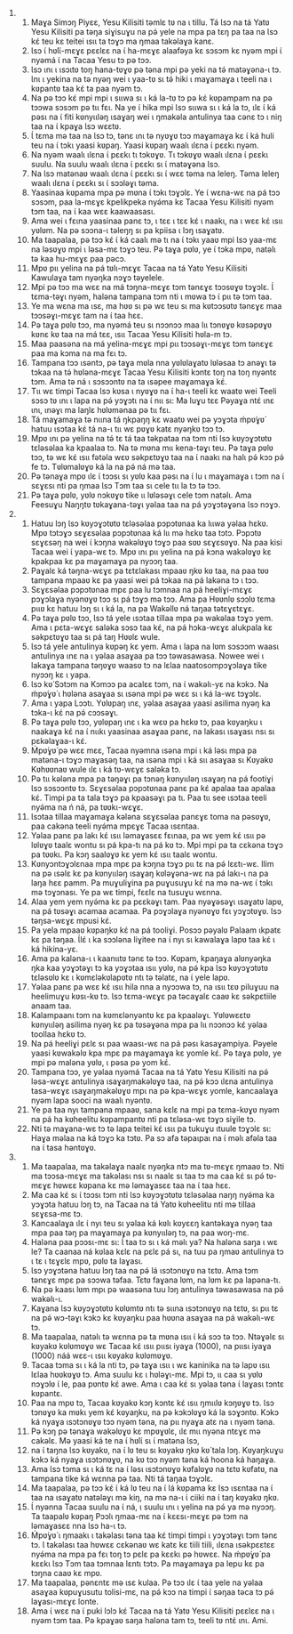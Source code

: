 <ol>
  <li>
    <ol>
      <li>Maɣa Simɔŋ Piyɛɛ, Yesu Kilisiti təmlɛ tʋ na ɩ tillu. Tá Ɩsɔ na tá Yatʋ Yesu Kilisiti pa təŋa siɣisuɣu na pə́ yele na mpa pa tɛŋ pa taa na Ɩsɔ kɛ́ teu kɛ teitei ɩsɩɩ ta tɔɣɔ ma ŋmaa takəlaɣa kanɛ.</li>
      <li>Ɩsɔ ɩ́ hʋ́lɩ́-mɛɣɛ pɛɛlɛɛ na ɩ́ ha-mɛɣɛ alaafəya kɛ sɔsɔm kɛ nyəm mpi ɩ́ nyəmá ɩ́ na Tacaa Yesu tɔ pə tɔɔ.</li>
      <li>Ɩsɔ ɩnɩ ɩ ɩsɔɩtʋ toŋ hana-tʋɣʋ pə təna mpi pə yeki na tə́ matəɣəna-ɩ tɔ. Ɩnɩ ɩ yekina na tə nyəŋ wei ɩ yaa-tʋ sɩ tə́ hiki ɩ maɣamaɣa ɩ teeli na ɩ kʋpantʋ taa kɛ́ ta paa nyəm tɔ.</li>
      <li>Na pə tɔɔ kɛ́ mpi mpi ɩ sɩɩwa sɩ ɩ ká la-tʋ tɔ pə kɛ́ kʋpampam na pə tɔɔwa sɔsɔm pə tɩɩ fɛɩ. Na ye ɩ́ hika mpi Ɩsɔ sɩɩwa sɩ ɩ ká la tɔ, ɩlɛ ɩ́ ká pəsɩ na ɩ́ fiti kʋnyɩɩləŋ ɩsaɣaŋ wei ɩ ŋmakəla antulinya taa cənɛ tɔ ɩ niŋ taa na ɩ́ kpaɣa Ɩsɔ wɛɛtʋ.</li>
      <li>Ɩ́ tɛma mə taa na Ɩsɔ tɔ, tənɛ ɩnɩ tə nyʋɣʋ tɔɔ maɣamaɣa kɛ ɩ́ ká huli teu na ɩ́ tɔkɩ yaasi kʋpaŋ. Yaasi kʋpaŋ waalɩ ɩlɛna ɩ́ pɛɛkɩ nyəm.</li>
      <li>Na nyəm waalɩ ɩlɛna ɩ́ pɛɛkɩ tɩ tɔkʋɣʋ. Tɩ tɔkʋɣʋ waalɩ ɩlɛna ɩ́ pɛɛkɩ suulu. Na suulu waalɩ ɩlɛna ɩ́ pɛɛkɩ sɩ ɩ́ matəɣəna Ɩsɔ.</li>
      <li>Na Ɩsɔ matənaʋ waalɩ ɩlɛna ɩ́ pɛɛkɩ sɩ ɩ́ wɛɛ təma na leleŋ. Təma leleŋ waalɩ ɩlɛna ɩ́ pɛɛkɩ sɩ ɩ́ sɔɔləɣɩ təma.</li>
      <li>Yaasinaa kʋpama mpa pə mʋna ɩ́ tɔkɩ tɔɣɔlɛ. Ye ɩ́ wɛna-wɛ na pá tɔɔ sɔsɔm, paa la-mɛɣɛ kpelikpeka nyə́ma kɛ Tacaa Yesu Kilisiti nyəm tɔm taa, na ɩ́ kaa wɛɛ kaawaasasɩ.</li>
      <li>Ama wei ɩ fɛɩna yaasinaa panɛ tɔ, ɩ tɛɛ ɩ tɛɛ kɛ́ ɩ naakɩ, na ɩ wɛɛ kɛ́ ɩsɩɩ yʋlʋm. Na pə sɔɔna-ɩ təleŋŋ sɩ pa kpiisa ɩ lɔŋ ɩsaɣatʋ.</li>
      <li>Ma taapalaa, pə tɔɔ kɛ́ ɩ́ ká caalɩ mə tɩ na ɩ́ tɔkɩ yaaʋ mpi Ɩsɔ yaa-mɛ na ləsʋɣʋ mpi ɩ ləsa-mɛ tɔɣɔ teu. Pə taɣa pʋlʋ, ye ɩ́ tɔka mpʋ, natəlɩ tə kaa hu-mɛɣɛ paa pəcɔ.</li>
      <li>Mpʋ pɩɩ yelina na pá tʋlɩ-mɛɣɛ Tacaa na tá Yatʋ Yesu Kilisiti Kawulaɣa tam nyəŋka nɔɣɔ təyelele.</li>
      <li>Mpi pə tɔɔ ma wɛɛ na má tɔŋna-mɛɣɛ tɔm tənɛɣɛ tɔɔsʋɣʋ tɔɣɔlɛ. Ɩ́ tɛma-təɣɩ nyəm, haləna tampana tɔm nti ɩ mʋwa tɔ ɩ́ pɩɩ tə tɔm taa.</li>
      <li>Ye ma wɛna ma ɩsɛ, ma hʋʋ sɩ pə wɛ teu sɩ ma kʋtɔɔsʋtʋ tənɛɣɛ maa tɔɔsəɣɩ-mɛɣɛ tam na ɩ́ taa hɛɛ.</li>
      <li>Pə taɣa pʋlʋ tɔɔ, ma nyəmá teu sɩ nɔɔnɔɔ maa lɩɩ tɔnʋɣʋ kʋsəpʋɣʋ kʋnɛ kʋ taa na má tɛɛ, ɩsɩɩ Tacaa Yesu Kilisiti hʋla-m tɔ.</li>
      <li>Maa paasəna na má yelina-mɛɣɛ mpi pɩɩ tɔɔsəɣɩ-mɛɣɛ tɔm tənɛɣɛ paa ma kɔma na ma fɛɩ tɔ.</li>
      <li>Tampana tɔɔ ɩsəntɔ, pə taɣa mʋla nna yʋlʋlaɣatʋ lʋləsaa tɔ anəɣɩ tə tɔkaa na tə́ hʋləna-mɛɣɛ Tacaa Yesu Kilisiti kɔntɛ toŋ na toŋ nyəntɛ tɔm. Ama tə ná ɩ sɔsɔɔntʋ na ta ɩsəpee maɣamaɣa kɛ́.</li>
      <li>Tɩɩ wɛ timpi Tacaa Ɩsɔ kʋsa ɩ nyʋɣʋ na ɩ́ ha-ɩ teeli kɛ waatʋ wei Teeli sɔsɔ tʋ ɩnɩ ɩ lapa na pə́ yɔɣɔtɩ na ɩ́ nɩɩ sɩ: Ma luɣu tɛɛ Pəyaɣa ntɛ́ ɩnɛ ɩnɩ, ɩnəɣɩ ma laŋlɛ hʋlʋmənaa pə tɩɩ fɛɩ.</li>
      <li>Tá maɣamaɣa tə nɩɩna tá ŋkpaŋŋ kɛ waatʋ wei pə yɔɣɔta ḿpʋ́ɣʋ́ hatuu ɩsɔtaa kɛ́ tá na-ɩ tɩɩ wɛ pʋɣʋ katɛ nyəŋkʋ tɔɔ tɔ.</li>
      <li>Mpʋ ɩnɩ pə yelina na tə́ tɛ tá taa təkpataa na tɔm nti Ɩsɔ kʋyɔɣɔtʋtʋ tɛləsəlaa ka kpaalaa tɔ. Na tə mʋna mɩɩ kena-təɣɩ teu. Pə taɣa pʋlʋ tɔɔ, tə wɛ kɛ́ ɩsɩɩ fətəla wɛʋ səkpɛtʋɣʋ taa na ɩ́ naakɩ na halɩ pə́ kɔɔ pə́ fe tɔ. Tʋlʋmalʋɣʋ ká la na pə́ ná mə taa.</li>
      <li>Pə tənaɣa mpʋ ɩlɛ ɩ́ tɔɔsɩ sɩ yʋlʋ kaa pəsɩ na ɩ́ lu ɩ maɣamaɣa ɩ tɔm na ɩ́ sɛɣɛsɩ nti pa ŋmaa Ɩsɔ Tɔm taa sɩ cele tɩɩ la tɔ tə tɔɔ.</li>
      <li>Pə taɣa pʋlʋ, yʋlʋ nɔkʋɣʋ tike ɩɩ lʋləsəɣɩ cele tɔm natəlɩ. Ama Feesuɣu Naŋŋtʋ tʋkaɣana-təɣɩ yəlaa taa na pá yɔɣɔtəɣəna Ɩsɔ nɔɣɔ.</li>
    </ol>
  </li>
  <li>
    <ol>
      <li>Hatuu lɔŋ Ɩsɔ kʋyɔɣɔtʋtʋ tɛləsəlaa pɔpɔtʋnaa ka lɩɩwa yəlaa hɛkʋ. Mpʋ tɔtɔɣɔ sɛɣɛsəlaa pɔpɔtʋnaa ká lɩɩ mə hɛkʋ taa tɔtɔ. Pɔpɔtʋ sɛɣɛsəŋ na wei ɩ́ kɔŋna wakəlʋɣʋ tɔɣɔ paa sʋʋ sɛɣɛsʋɣʋ. Na paa kisi Tacaa wei ɩ́ yapa-wɛ tɔ. Mpʋ ɩnɩ pɩɩ yelina na pá kɔna wakəlʋɣʋ kɛ kpakpaa kɛ pa maɣamaɣa pa nyɔɔŋ taa.</li>
      <li>Paɣalɛ ká təŋna-wɛɣɛ pa tɛtɛlakasɩ mpaaʋ ŋkʋ kʋ taa, na paa tʋʋ tampana mpaaʋ kɛ pa yaasi wei pá tɔkaa na pá lakəna tɔ ɩ tɔɔ.</li>
      <li>Sɛɣɛsəlaa pɔpɔtʋnaa mpɛ paa lu tɔmnaa na pá heeliɣi-mɛɣɛ pɔɣɔlaɣa nyənʋɣʋ tɔɔ sɩ pá tɔɣɔ mə tɔɔ. Ama pa Hʋʋnlʋ sɔɔlʋ tɛma pɩɩʋ kɛ hatuu lɔŋ sɩ ɩ ká la, na pa Wakəllʋ ná taŋaa tətɛɣɛtɛɣɛ.</li>
      <li>Pə taɣa pʋlʋ tɔɔ, Ɩsɔ tá yele ɩsɔtaa tillaa mpa pa wakəlaa tɔɣɔ yem. Ama ɩ pɛta-wɛɣɛ saləka sɔsɔ taa kɛ́, na pá hɔka-wɛɣɛ alukpala kɛ səkpɛtʋɣʋ taa sɩ pá taŋ Hʋʋlɛ wule.</li>
      <li>Ɩsɔ tá yele antulinya kʋpəŋ kɛ yem. Ama ɩ lapa na lʋm sɔsɔɔm waasɩ antulinya ɩnɛ na ɩ yəlaa asaɣaa pa tɔɔ təwasawasa. Nowee wei ɩ lakaɣa tampana təŋʋɣʋ waasʋ tɔ na lɛlaa naatosompɔɣɔlaɣa tike nyɔɔŋ kɛ ɩ yapa.</li>
      <li>Ɩsɔ kʋ́ Sɔtɔm na Kɔmɔɔ pa acalɛɛ tɔm, na ɩ́ wakəlɩ-yɛ na kɔkɔ. Na ḿpʋ́ɣʋ́ ɩ hʋləna asaɣaa sɩ ɩsəna mpi pə wɛɛ sɩ ɩ ká la-wɛ tɔɣɔlɛ.</li>
      <li>Ama ɩ yapa Lɔɔtɩ. Yʋlʋpaŋ ɩnɛ, yəlaa asaɣaa yaasi asilima nyəŋ ka tɔka-ɩ kɛ́ na pə́ cɔɔsəɣɩ.</li>
      <li>Pə taɣa pʋlʋ tɔɔ, yʋlʋpaŋ ɩnɛ ɩ ka wɛʋ pa hɛkʋ tɔ, paa kʋyaŋku ɩ naakaɣa kɛ́ na ɩ́ nɩɩkɩ yaasinaa asaɣaa panɛ, na lakasɩ ɩsaɣasɩ nsɩ sɩ pɛkəlaɣaa-ɩ kɛ́.</li>
      <li>Ḿpʋ́ɣʋ́ pə wɛɛ mɛɛ, Tacaa nyəmna ɩsəna mpi ɩ ká ləsɩ mpa pa matəna-ɩ tɔɣɔ maɣasəŋ taa, na ɩsəna mpi ɩ ká sɩɩ asaɣaa sɩ Kʋyakʋ Kʋhʋʋnaʋ wule ɩlɛ ɩ ká tʋ-wɛɣɛ saləka tɔ.</li>
      <li>Pə tɩɩ kələna mpa pa təŋəɣɩ pa tɔnəŋ kʋnyɩɩləŋ ɩsaɣaŋ na pá footiɣi Ɩsɔ sɔsɔɔntʋ tɔ. Sɛɣɛsəlaa pɔpɔtʋnaa panɛ pa kɛ́ apalaa taa apalaa kɛ́. Timpi pa ta tala tɔɣɔ pa kpaasəɣɩ pa tɩ. Paa tɩɩ see ɩsɔtaa teeli nyə́ma na ń ná, pa tʋʋkɩ-wɛɣɛ.</li>
      <li>Ɩsɔtaa tillaa maɣamaɣa kələna sɛɣɛsəlaa panɛɣɛ toma na pəsʋɣʋ, paa cakəna teeli nyə́ma mpɛɣɛ Tacaa ɩsɛntaa.</li>
      <li>Yəlaa panɛ pa lakɩ kɛ́ ɩsɩɩ ləmaɣasɛɛ fɛɩnaa, pa wɛ yem kɛ́ ɩsɩɩ pə lʋlʋɣʋ taalɛ wontu sɩ pá kpa-tɩ na pá kʋ tɔ. Mpi mpi pa ta cɛkəna tɔɣɔ pa tʋʋkɩ. Pa kɔŋ saalʋɣʋ kɛ yem kɛ́ ɩsɩɩ taalɛ wontu.</li>
      <li>Kʋnyɔntɔɣɔlɛnaa mpa mpɛ pa kɔŋna tɔɣɔ pɩɩ tɛ na pə́ lɛɛtɩ-wɛ. Ilim na pə ɩsəlɛ kɛ pa kʋnyɩɩləŋ ɩsaɣaŋ kʋləɣəna-wɛ na pá lakɩ-ɩ na pa laŋa hɛɛ pamm. Pa muɣuliɣina pa puɣusuɣu kɛ́ na mə na-wɛ ɩ́ tɔkɩ mə tɔɣɔnasɩ. Ye pa wɛ timpi, fɛɛlɛ na tusuɣu wɛnna.</li>
      <li>Alaa yem yem nyə́ma kɛ pa pɛɛkəɣɩ tam. Paa nyəɣəsəɣɩ ɩsaɣatʋ lapʋ, na pá tʋsəɣɩ acamaa acamaa. Pa pɔɣɔlaɣa nyənʋɣʋ fɛɩ yɔɣɔtʋɣʋ. Ɩsɔ təŋsa-wɛɣɛ mpusi kɛ́.</li>
      <li>Pa yela mpaaʋ kʋpaŋkʋ kɛ́ na pá tooliɣi. Posɔɔ pəyalʋ Palaam ɩkpatɛ kɛ pa təŋaa. Ɩ́lɛ́ ɩ ka sɔɔləna liɣitee na ɩ́ nyɩ sɩ kawalaɣa lapʋ taa kɛ́ ɩ ká hikina-yɛ.</li>
      <li>Ama pa kaləna-ɩ ɩ kaanɩɩtʋ tənɛ tə tɔɔ. Kʋpam, kpaŋaɣa alʋnyəŋka ŋka kaa yɔɣɔtəɣɩ tɔ ka yɔɣɔtaa ɩsɩɩ yʋlʋ, na pə́ kpa Ɩsɔ kʋyɔɣɔtʋtʋ tɛləsʋlʋ kɛ ɩ kʋmɛləkʋlapʋtʋ ntɩ tə təlatɛ, na ɩ́ yele lapʋ.</li>
      <li>Yəlaa panɛ pa wɛɛ kɛ́ ɩsɩɩ hila nna a nyɔɔwa tɔ, na ɩsɩɩ tɛʋ piluɣuu na heelimuɣu kʋsɩ-kʋ tɔ. Ɩsɔ tɛma-wɛɣɛ pa təcaɣalɛ caaʋ kɛ səkpɛtiile anaam taa.</li>
      <li>Kalampaanɩ tɔm na kʋmɛlənyəntʋ kɛ pa kpaaləɣɩ. Yʋlʋwɛɛtʋ kʋnyɩɩləŋ asilima nyəŋ kɛ pa tʋsəɣəna mpa pa lɩɩ nɔɔnɔɔ kɛ́ yəlaa toollaa hɛkʋ tɔ.</li>
      <li>Na pá heeliɣi pɛlɛ sɩ paa waasɩ-wɛ na pá pəsɩ kasaɣampiya. Pəyele yaasi kʋwakəlʋ kpa mpɛ pa maɣamaɣa kɛ yomle kɛ́. Pə taɣa pʋlʋ, ye mpi pə maləna yʋlʋ, ɩ pəsa pə yom kɛ́.</li>
      <li>Tampana tɔɔ, ye yəlaa nyəmá Tacaa na tá Yatʋ Yesu Kilisiti na pə́ ləsa-wɛɣɛ antulinya ɩsaɣaŋmakəlʋɣʋ taa, na pə́ kɔɔ ɩlɛna antulinya tasa-wɛɣɛ ɩsaɣaŋmakəlʋɣʋ mpɩ na pə kpa-wɛɣɛ yomle, kancaalaɣa nyəm lapa sooci na waalɩ nyəntʋ.</li>
      <li>Ye pa taa nyɩ tampana mpaaʋ, sana kɛlɛ na mpi pa tɛma-kʋɣʋ nyəm na pá ha kʋheelitu kʋpampantʋ nti pa tɛləsa-wɛ tɔɣɔ siɣile tɔ.</li>
      <li>Nti tə maɣana-wɛ tɔ tə lapa teitei kɛ́ ɩsɩɩ pa tukuɣu ɩtuule tɔɣɔlɛ sɩ: Haɣa məlaa na ká tɔɣɔ ka tɔtʋ. Pa sɔ afa təpaɩpaɩ na ɩ́ məlɩ afəla taa na ɩ́ tasa həntʋɣʋ.</li>
    </ol>
  </li>
  <li>
    <ol>
      <li>Ma taapalaa, ma takəlaɣa naalɛ nyəŋka ntɔ ma tʋ-mɛɣɛ ŋmaaʋ tɔ. Nti ma tɔɔsa-mɛɣɛ ma takəlasɩ nsɩ sɩ naalɛ sɩ taa tɔ ma caa kɛ́ sɩ pə́ tʋ-mɛɣɛ hʋwɛɛ kʋpana kɛ mə ləmaɣasɛɛ taa na ɩ́ taa hɛɛ.</li>
      <li>Ma caa kɛ́ sɩ ɩ́ tɔɔsɩ tɔm nti Ɩsɔ kʋyɔɣɔtʋtʋ tɛləsəlaa naŋŋ nyə́ma ka yɔɣɔta hatuu lɔŋ tɔ, na Tacaa na tá Yatʋ kʋheelitu nti mə tillaa sɛɣɛsa-mɛ tɔ.</li>
      <li>Kancaalaɣa ɩlɛ ɩ́ nyɩ teu sɩ yəlaa ká kʋlɩ kʋyɛɛŋ kantəkaɣa nyəŋ taa mpa paa təŋ pa maɣamaɣa pa kʋnyɩɩləŋ tɔ, na paa woŋ-mɛ.</li>
      <li>Haləna paa pɔɔsɩ-mɛ sɩ: Ɩ́ taa tɔ sɩ ɩ ká məlɩ ya? Na haləna saŋa ɩ wɛ le? Ta caanaa ná kʋlaa kɛlɛ na pɛlɛ pá sɩ, na tuu pa ŋmaʋ antulinya tɔ ɩ tɛ ɩ tɛɣɛlɛ mpʋ, pʋlʋ ta laɣasɩ.</li>
      <li>Ɩsɔ yɔɣɔtəna hatuu lɔŋ taa na pə́ lá ɩsɔtɔnʋɣʋ na tɛtʋ. Ama tɔm tənɛɣɛ mpɛ pa sɔɔwa təfaa. Tɛtʋ faɣana lʋm, na lʋm kɛ pa lapəna-tɩ.</li>
      <li>Na pə kaasɩ lʋm mpɩ pə waasəna tuu lɔŋ antulinya təwasawasa na pə́ wakəlɩ-ɩ.</li>
      <li>Kaɣana Ɩsɔ kʋyɔɣɔtʋtʋ kʋlʋmtʋ ntɩ tə sɩɩna ɩsɔtɔnʋɣʋ na tɛtʋ, sɩ pɩɩ tɛ na pə́ wɔ-təɣɩ kɔkɔ kɛ kʋyaŋku paa hʋʋna asaɣaa na pá wakəlɩ-wɛ tɔ.</li>
      <li>Ma taapalaa, natəlɩ tə wɛnna pə ta mʋna ɩsɩɩ ɩ́ ká sɔɔ tə tɔɔ. Ntəɣəlɛ sɩ kʋyakʋ kʋlʋmʋɣʋ wɛ Tacaa kɛ́ ɩsɩɩ pɩɩsɩ iyaɣa (1000), na pɩɩsɩ iyaɣa (1000) náá wɛɛ-ɩ ɩsɩɩ kʋyakʋ kʋlʋmʋɣʋ.</li>
      <li>Tacaa tɔma sɩ ɩ ká la nti tɔ, pə taɣa ɩsɩɩ ɩ wɛ kaninika na tə lapʋ ɩsɩɩ lɛlaa hʋʋkʋɣʋ tɔ. Ama suulu kɛ ɩ hʋləɣɩ-mɛ. Mpi tɔ, ɩɩ caa sɩ yʋlʋ nɔɣɔlʋ ɩ́ le, paa pʋntʋ kɛ́ awe. Ama ɩ caa kɛ́ sɩ yəlaa təna ɩ́ laɣasɩ tɔntɛ kʋpantɛ.</li>
      <li>Paa na mpʋ tɔ, Tacaa kʋyakʋ kɔŋ kɔntɛ kɛ́ ɩsɩɩ ŋmɩɩlʋ kɔŋʋɣʋ tɔ. Ɩsɔ tɔnʋɣʋ ka mʋkɩ yem kɛ́ kʋyaŋku, na pə kɔkɔlʋɣʋ ká la sɔɣɔntʋ. Kɔkɔ ká nyaɣa ɩsɔtɔnʋɣʋ tɔɔ nyəm təna, na pɩɩ nyaɣa atɛ na ɩ nyəm təna.</li>
      <li>Pə kɔŋ pə tənaɣa wakəlʋɣʋ kɛ mpʋɣʋlɛ, ɩlɛ mɩɩ nyəna ntɛɣɛ mə cakəlɛ. Mə yaasi ká te na ɩ́ hʋ́lɩ́ sɩ ɩ́ matəna Ɩsɔ,</li>
      <li>na ɩ́ taŋna Ɩsɔ kʋyakʋ, na ɩ́ lʋ teu sɩ kʋyakʋ ŋkʋ kʋ́ tala lɔŋ. Kʋyaŋkuɣu kɔkɔ ká nyaɣa ɩsɔtɔnʋɣʋ, na kʋ tɔɔ nyəm təna ká hoona ká haŋaɣa.</li>
      <li>Ama Ɩsɔ tɔma sɩ ɩ ká tɛ na ɩ́ ləsɩ ɩsɔtɔnʋɣʋ kʋfalʋɣʋ na tɛtʋ kʋfatʋ, na tampana tike ká wɛnna pə taa. Nti tá taŋaa tɔɣɔlɛ.</li>
      <li>Ma taapalaa, pə tɔɔ kɛ́ ɩ́ ká lʋ teu na ɩ́ lá kʋpama kɛ Ɩsɔ ɩsɛntaa na ɩ́ taa na ɩsaɣatʋ natələɣɩ mə kiŋ, na mə na-ɩ ɩ́ ciiki na ɩ́ taŋ kʋyakʋ ŋkʋ.</li>
      <li>Ɩ́ nyənna Tacaa suulu na ɩ́ ná, ɩ suulu ɩnɩ ɩ yelina na pə́ ya mə nyɔɔŋ. Ta taapalʋ kʋpaŋ Pɔɔlɩ ŋmaa-mɛ na ɩ́ kɛɛsɩ-mɛɣɛ pə tɔm na ləmaɣasɛɛ nna Ɩsɔ ha-ɩ tɔ.</li>
      <li>Ḿpʋ́ɣʋ́ ɩ ŋmaakɩ ɩ takəlasɩ təna taa kɛ́ timpi timpi ɩ yɔɣɔtəɣɩ tɔm tənɛ tɔ. Ɩ takəlasɩ taa hʋwɛɛ cɛkənaʋ wɛ katɛ kɛ tiili tiili, ɩlɛna ɩsəkpɛɛtɛɛ nyə́ma na mpa pa fɛɩ toŋ tɔ pɛlɛ pa kɛɛkɩ pə hʋwɛɛ. Na ḿpʋ́ɣʋ́ pa kɛɛkɩ Ɩsɔ Tɔm taa tɔmnaa lɛntɩ tɔtɔ. Pa maɣamaɣa pa lepu kɛ pa tɔŋna caaʋ kɛ mpʋ.</li>
      <li>Ma taapalaa, pənɛntɛ mə ɩsɛ kulaa. Pə tɔɔ ɩlɛ ɩ́ taa yele na yəlaa asaɣaa kʋpuɣusutu tolisi-mɛ, na pə́ kɔɔ na timpi ɩ́ səŋaa təca tɔ pə́ laɣasɩ-mɛɣɛ lonte.</li>
      <li>Ama ɩ́ wɛɛ na ɩ́ puki lɔlɔ kɛ́ Tacaa na tá Yatʋ Yesu Kilisiti pɛɛlɛɛ na ɩ nyəm tɔm taa. Pə kpaɣaʋ saŋa haləna tam tɔ, teeli tʋ ntɛ́ ɩnɩ. Ami.</li>
    </ol>
  </li>
</ol>